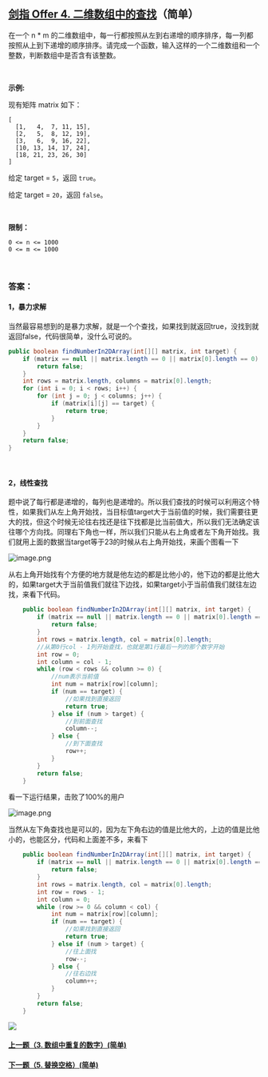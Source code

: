 ## [剑指 Offer 4. 二维数组中的查找](https://leetcode-cn.com/problems/er-wei-shu-zu-zhong-de-cha-zhao-lcof)（简单）

在一个 n * m 的二维数组中，每一行都按照从左到右递增的顺序排序，每一列都按照从上到下递增的顺序排序。请完成一个函数，输入这样的一个二维数组和一个整数，判断数组中是否含有该整数。

<br/>

**示例:**

现有矩阵 matrix 如下：

```
[
  [1,   4,  7, 11, 15],
  [2,   5,  8, 12, 19],
  [3,   6,  9, 16, 22],
  [10, 13, 14, 17, 24],
  [18, 21, 23, 26, 30]
]
```

给定 target = `5`，返回 `true`。

给定 target = `20`，返回 `false`。

<br/>

**限制：**

```
0 <= n <= 1000
0 <= m <= 1000
```

<br/>

### 答案：

#### 1，暴力求解

当然最容易想到的是暴力求解，就是一个个查找，如果找到就返回true，没找到就返回false，代码很简单，没什么可说的。

```java
public boolean findNumberIn2DArray(int[][] matrix, int target) {
    if (matrix == null || matrix.length == 0 || matrix[0].length == 0) {
        return false;
    }
    int rows = matrix.length, columns = matrix[0].length;
    for (int i = 0; i < rows; i++) {
        for (int j = 0; j < columns; j++) {
            if (matrix[i][j] == target) {
                return true;
            }
        }
    }
    return false;
}
```

<br/>

#### 2，线性查找

题中说了每行都是递增的，每列也是递增的。所以我们查找的时候可以利用这个特性，如果我们从左上角开始找，当目标值target大于当前值的时候，我们需要往更大的找，但这个时候无论往右找还是往下找都是比当前值大，所以我们无法确定该往哪个方向找。同理右下角也一样，所以我们只能从右上角或者左下角开始找。我们就用上面的数据当target等于23的时候从右上角开始找，来画个图看一下

![image.png](https://pic.leetcode-cn.com/2514f408951415f07de5174dc0003d1e320905455709e959465d2259ca5d51d3-image.png)

从右上角开始找有个方便的地方就是他左边的都是比他小的，他下边的都是比他大的，如果target大于当前值我们就往下边找，如果target小于当前值我们就往左边找，来看下代码。

```java
    public boolean findNumberIn2DArray(int[][] matrix, int target) {
        if (matrix == null || matrix.length == 0 || matrix[0].length == 0) {
            return false;
        }
        int rows = matrix.length, col = matrix[0].length;
        //从第0行col - 1列开始查找，也就是第1行最后一列的那个数字开始
        int row = 0;
        int column = col - 1;
        while (row < rows && column >= 0) {
            //num表示当前值
            int num = matrix[row][column];
            if (num == target) {
                //如果找到直接返回
                return true;
            } else if (num > target) {
                //到前面查找
                column--;
            } else {
                //到下面查找
                row++;
            }
        }
        return false;
    }
```

看一下运行结果，击败了100%的用户

![image.png](https://pic.leetcode-cn.com/cfa834796c8d8c7f1ccc9501d778da35cf2c78f43426fce0f56a0c5c9d7de699-image.png)

当然从左下角查找也是可以的，因为左下角右边的值是比他大的，上边的值是比他小的，也能区分，代码和上面差不多，来看下

```java
    public boolean findNumberIn2DArray(int[][] matrix, int target) {
        if (matrix == null || matrix.length == 0 || matrix[0].length == 0) {
            return false;
        }
        int rows = matrix.length, col = matrix[0].length;
        int row = rows - 1;
        int column = 0;
        while (row >= 0 && column < col) {
            int num = matrix[row][column];
            if (num == target) {
                //如果找到直接返回
                return true;
            } else if (num > target) {
                //往上面找
                row--;
            } else {
                //往右边找
                column++;
            }
        }
        return false;
    }
```

![](https://img-blog.csdnimg.cn/20200807155236311.png)

#### [上一题（3. 数组中重复的数字）(简单)](https://github.com/sdwwld/leetCode/blob/master/src/main/java/com/wld/java/offer/剑指Offer03.md)

#### [下一题（5. 替换空格）(简单)](https://github.com/sdwwld/leetCode/blob/master/src/main/java/com/wld/java/offer/剑指Offer05.md)